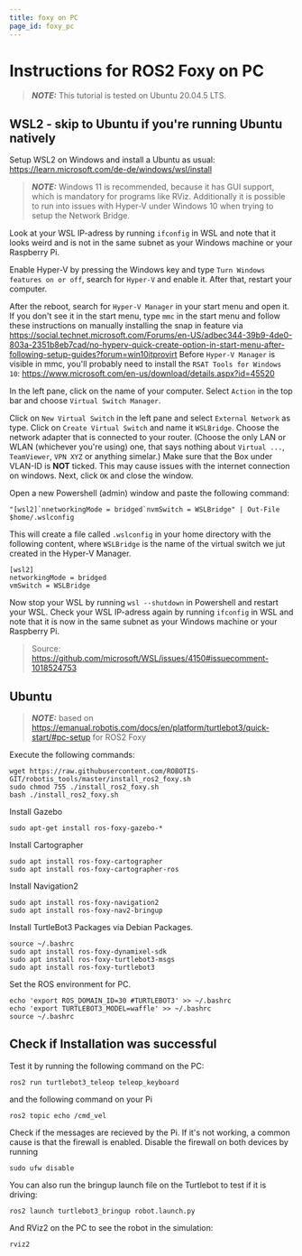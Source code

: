 ```yaml
---
title: foxy on PC
page_id: foxy_pc
---
```


# Instructions for ROS2 Foxy on PC

> **_NOTE:_**
> This tutorial is tested on Ubuntu 20.04.5 LTS. 

## WSL2 - skip to Ubuntu if you're running Ubuntu natively

Setup WSL2 on Windows and install a Ubuntu as usual: https://learn.microsoft.com/de-de/windows/wsl/install
> **_NOTE:_**
> Windows 11 is recommended, because it has GUI support, which is mandatory for programs like RViz. Additionally it is possible to run into issues with Hyper-V under Windows 10 when trying to setup the Network Bridge.

Look at your WSL IP-adress by running `ifconfig` in WSL and note that it looks weird and is not in the same subnet as your Windows machine or your Raspberry Pi. 

Enable Hyper-V by pressing the Windows key and type `Turn Windows features on or off`, search for `Hyper-V` and enable it. After that, restart your computer.

After the reboot, search for `Hyper-V Manager` in your start menu and open it. If you don't see it in the start menu, type `mmc` in the start menu and follow these instructions on manually installing the snap in feature via 
https://social.technet.microsoft.com/Forums/en-US/adbec344-39b9-4de0-803a-2351b8eb7cad/no-hyperv-quick-create-option-in-start-menu-after-following-setup-guides?forum=win10itprovirt
Before `Hyper-V Manager` is visible in mmc, you'll probably need to install the `RSAT Tools for Windows 10`: 
https://www.microsoft.com/en-us/download/details.aspx?id=45520

In the left pane, click on the name of your computer. Select `Action` in the top bar and choose `Virtual Switch Manager`. 

Click on `New Virtual Switch` in the left pane and select `External Network` as type. Click on `Create Virtual Switch` and name it `WSLBridge`. Choose the network adapter that is connected to your router. (Choose the only LAN or WLAN (whichever you're using) one, that says nothing about `Virtual ...`, `TeamViewer`, `VPN XYZ` or anything simelar.) Make sure that the Box under VLAN-ID is **NOT** ticked. This may cause issues with the internet connection on windows. Next, click `OK` and close the window.

Open a new Powershell (admin) window and paste the following command: 

    "[wsl2]`nnetworkingMode = bridged`nvmSwitch = WSLBridge" | Out-File $home/.wslconfig

This will create a file called `.wslconfig` in your home directory with the following content, where `WSLBridge` is the name of the virtual switch we jut created in the Hyper-V Manager.

    [wsl2]
    networkingMode = bridged
    vmSwitch = WSLBridge

Now stop your WSL by running `wsl --shutdown` in Powershell and restart your WSL. Check your WSL IP-adress again by running `ifconfig` in WSL and note that it is now in the same subnet as your Windows machine or your Raspberry Pi.

> Source: https://github.com/microsoft/WSL/issues/4150#issuecomment-1018524753
## Ubuntu

> **_NOTE:_**
> based on https://emanual.robotis.com/docs/en/platform/turtlebot3/quick-start/#pc-setup for ROS2 Foxy

Execute the following commands:
    
    wget https://raw.githubusercontent.com/ROBOTIS-GIT/robotis_tools/master/install_ros2_foxy.sh
    sudo chmod 755 ./install_ros2_foxy.sh
    bash ./install_ros2_foxy.sh

Install Gazebo

    sudo apt-get install ros-foxy-gazebo-*

Install Cartographer

    sudo apt install ros-foxy-cartographer
    sudo apt install ros-foxy-cartographer-ros

Install Navigation2

    sudo apt install ros-foxy-navigation2
    sudo apt install ros-foxy-nav2-bringup

Install TurtleBot3 Packages via Debian Packages.

    source ~/.bashrc
    sudo apt install ros-foxy-dynamixel-sdk
    sudo apt install ros-foxy-turtlebot3-msgs
    sudo apt install ros-foxy-turtlebot3

Set the ROS environment for PC.

    echo 'export ROS_DOMAIN_ID=30 #TURTLEBOT3' >> ~/.bashrc
    echo 'export TURTLEBOT3_MODEL=waffle' >> ~/.bashrc
    source ~/.bashrc

## Check if Installation was successful

Test it by running the following command on the PC:

    ros2 run turtlebot3_teleop teleop_keyboard

and the following command on your Pi

    ros2 topic echo /cmd_vel

Check if the messages are recieved by the Pi. If it's not working, a common cause is that the firewall is enabled. Disable the firewall on both devices by running

    sudo ufw disable

You can also run the bringup launch file on the Turtlebot to test if it is driving:

    ros2 launch turtlebot3_bringup robot.launch.py

And RViz2 on the PC to see the robot in the simulation:

    rviz2